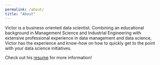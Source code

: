 ```yaml
---
permalink: /about/
title: "About"
---
```


Victor is a business oriented data scientist. Combining an educational background in Management Science and Industrial Engineering with extensive professional experience in data management and data science, Victor has the experience and know-how on how to quickly get to the point with your data science initiatives.

Check out his [resume](/resume) for more information!